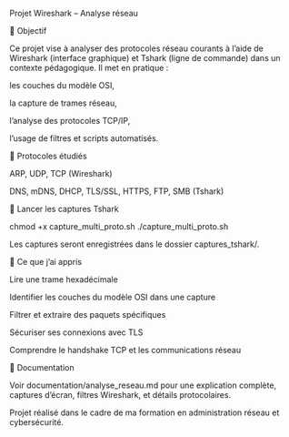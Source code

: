 Projet Wireshark – Analyse réseau

🎯 Objectif

Ce projet vise à analyser des protocoles réseau courants à l’aide de Wireshark (interface graphique) et Tshark (ligne de commande) dans un contexte pédagogique. Il met en pratique :

les couches du modèle OSI,

la capture de trames réseau,

l’analyse des protocoles TCP/IP,

l’usage de filtres et scripts automatisés.

🧪 Protocoles étudiés

ARP, UDP, TCP (Wireshark)

DNS, mDNS, DHCP, TLS/SSL, HTTPS, FTP, SMB (Tshark)

🚀 Lancer les captures Tshark

chmod +x capture_multi_proto.sh
./capture_multi_proto.sh

Les captures seront enregistrées dans le dossier captures_tshark/.

🧠 Ce que j’ai appris

Lire une trame hexadécimale

Identifier les couches du modèle OSI dans une capture

Filtrer et extraire des paquets spécifiques

Sécuriser ses connexions avec TLS

Comprendre le handshake TCP et les communications réseau

📘 Documentation

Voir documentation/analyse_reseau.md pour une explication complète, captures d’écran, filtres Wireshark, et détails protocolaires.

Projet réalisé dans le cadre de ma formation en administration réseau et cybersécurité.


